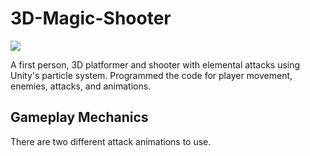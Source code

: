 # 3D-Magic-Shooter

![](https://github.com/angela-rodriguezz/3D-Magic-Shooter/blob/master/3d%20gif.gif)

A first person, 3D platformer and shooter with elemental attacks using Unity's particle system. Programmed the code for player movement, enemies, attacks, and animations. 


## Gameplay Mechanics

There are two different attack animations to use.
